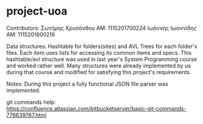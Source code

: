# project-uoa


Contributors:   Σωτήρης Χρυσάνθου   ΑΜ: 1115201700224
                Ιωάννης Ιωαννίδης   ΑΜ: 1115201600216

Data structures:
    Hashtable for folders(sites) and AVL Trees for each folder's files.
    Each item uses lists for accessing its common items and specs.
    This hashtable/avl structure was used in last year's System Programming course and worked rather well.
    Many structures were already implemented by us during that course and modified for satisfying this project's requirements.

Notes:
    During this project a fully functional JSON file parser was implemented.



git commands help: https://confluence.atlassian.com/bitbucketserver/basic-git-commands-776639767.html
